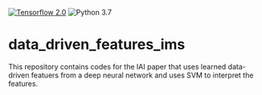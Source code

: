 [![Tensorflow 2.0](https://img.shields.io/badge/Tensorflow-2.0-success.svg)](https://shields.io/)
![Python 3.7](https://img.shields.io/badge/Python-3.7-blue.svg)
# data_driven_features_ims 

This repository contains codes for the IAI paper that uses learned data-driven featuers from a deep neural network and uses SVM to interpret the features. 
